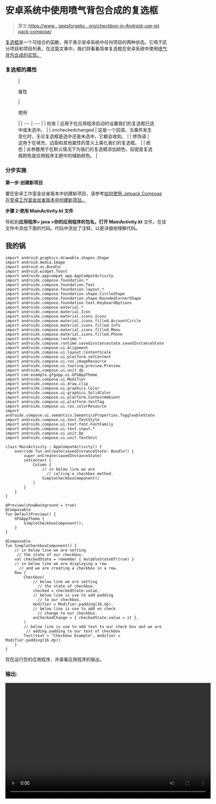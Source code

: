 # 安卓系统中使用喷气背包合成的复选框

> 原文:[https://www . geesforgeks . org/checkbox-in-Android-use-jet pack-compose/](https://www.geeksforgeeks.org/checkbox-in-android-using-jetpack-compose/)

[复选框](https://www.geeksforgeeks.org/how-to-use-checkbox-in-android/)是一个可组合的函数，用于表示安卓系统中任何项目的两种状态。它用于区分项目和项目列表。在这篇文章中，我们将看看简单复选框在安卓系统中使用[喷气背包合成的实现。](https://www.geeksforgeeks.org/basics-of-jetpack-compose-in-android/)

### **复选框**的属性

<figure class="table">

| 

属性

 | 

使用

 |
| --- | --- |
| 检查 | 这用于在应用程序启动时设置我们的复选框已选中或未选中。 |
| oncheckedchanged | 这是一个回调，当事件发生变化时，无论复选框是选中还是未选中，它都会收到。 |
| 修饰语 | 这用于在填充、边距和其他属性的意义上美化我们的复选框。 |
| 颜色 | 此参数用于在默认情况下为我们的复选框添加颜色，前提是复选框颜色是应用程序主题中的辅助颜色。 |

</figure>

### **分步实施**

**第一步:创建新项目**

要在安卓工作室金丝雀版本中创建新项目，请参考[如何使用 Jetpack Compose 在安卓工作室金丝雀版本中创建新项目。](https://www.geeksforgeeks.org/how-to-create-a-new-project-in-android-studio-canary-version-with-jetpack-compose/)

**步骤 2:使用 MainActivity.kt 文件**

导航到**应用程序> java >你的应用程序的包名，打开 MainActivity.kt** 文件。在该文件中添加下面的代码。代码中添加了注释，以更详细地理解代码。

## 我的锅

```
import android.graphics.drawable.shapes.Shape
import android.media.Image
import android.os.Bundle
import android.widget.Toast
import androidx.appcompat.app.AppCompatActivity
import androidx.compose.foundation.*
import androidx.compose.foundation.Text
import androidx.compose.foundation.layout.*
import androidx.compose.foundation.shape.CircleShape
import androidx.compose.foundation.shape.RoundedCornerShape
import androidx.compose.foundation.text.KeyboardOptions
import androidx.compose.material.*
import androidx.compose.material.Icon
import androidx.compose.material.icons.Icons
import androidx.compose.material.icons.filled.AccountCircle
import androidx.compose.material.icons.filled.Info
import androidx.compose.material.icons.filled.Menu
import androidx.compose.material.icons.filled.Phone
import androidx.compose.runtime.*
import androidx.compose.runtime.savedinstancestate.savedInstanceState
import androidx.compose.ui.Alignment
import androidx.compose.ui.layout.ContentScale
import androidx.compose.ui.platform.setContent
import androidx.compose.ui.res.imageResource
import androidx.compose.ui.tooling.preview.Preview
import androidx.compose.ui.unit.dp
import com.example.gfgapp.ui.GFGAppTheme
import androidx.compose.ui.Modifier
import androidx.compose.ui.draw.clip
import androidx.compose.ui.graphics.Color
import androidx.compose.ui.graphics.SolidColor
import androidx.compose.ui.platform.ContextAmbient
import androidx.compose.ui.platform.testTag
import androidx.compose.ui.res.colorResource
import androidx.compose.ui.semantics.SemanticsProperties.ToggleableState
import androidx.compose.ui.text.TextStyle
import androidx.compose.ui.text.font.FontFamily
import androidx.compose.ui.text.input.*
import androidx.compose.ui.unit.Dp
import androidx.compose.ui.unit.TextUnit

class MainActivity : AppCompatActivity() {
    override fun onCreate(savedInstanceState: Bundle?) {
        super.onCreate(savedInstanceState)
        setContent {
            Column {
                // in below line we are 
                  // calling a checkbox method. 
                SimpleCheckboxComponent()
            }
        }
    }
}

@Preview(showBackground = true)
@Composable
fun DefaultPreview() {
    GFGAppTheme {
        SimpleCheckboxComponent();
    }
}

@Composable
fun SimpleCheckboxComponent() {
    // in below line we are setting
     // the state of our checkbox.
    val checkedState = remember { mutableStateOf(true) }
    // in below line we are displaying a row
      // and we are creating a checkbox in a row. 
    Row {
        Checkbox(
            // below line we are setting 
              // the state of checkbox.
            checked = checkedState.value,
            // below line is use to add padding
              // to our checkbox. 
            modifier = Modifier.padding(16.dp),
            // below line is use to add on check 
              // change to our checkbox. 
            onCheckedChange = { checkedState.value = it },
        )
        // below line is use to add text to our check box and we are 
         // adding padding to our text of checkbox
        Text(text = "Checkbox Example", modifier = Modifier.padding(16.dp))
    }
}
```

现在运行您的应用程序，并查看应用程序的输出。

### **输出:**

<video class="wp-video-shortcode" id="video-546999-1" width="640" height="360" preload="metadata" controls=""><source type="video/mp4" src="https://media.geeksforgeeks.org/wp-content/uploads/20210123195048/Checkbox-in-Android-using-Jetpack-Compose.mp4?_=1">[https://media.geeksforgeeks.org/wp-content/uploads/20210123195048/Checkbox-in-Android-using-Jetpack-Compose.mp4](https://media.geeksforgeeks.org/wp-content/uploads/20210123195048/Checkbox-in-Android-using-Jetpack-Compose.mp4)</video>